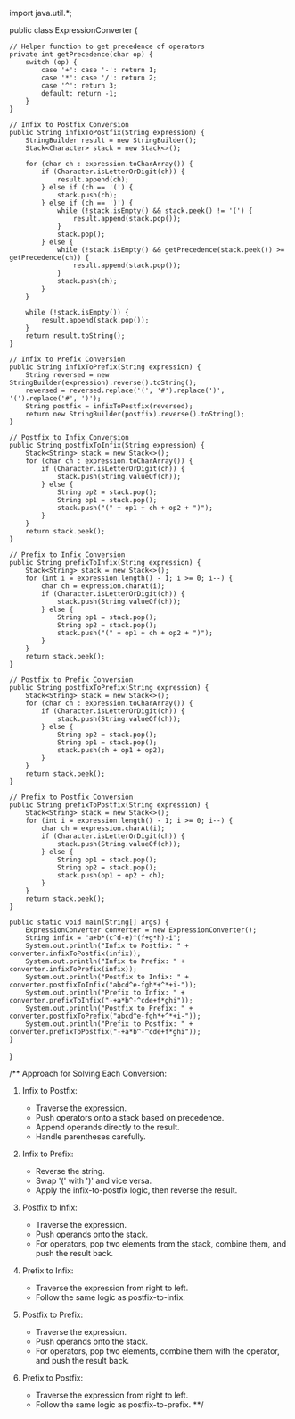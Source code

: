 import java.util.*;

public class ExpressionConverter {

    // Helper function to get precedence of operators
    private int getPrecedence(char op) {
        switch (op) {
            case '+': case '-': return 1;
            case '*': case '/': return 2;
            case '^': return 3;
            default: return -1;
        }
    }

    // Infix to Postfix Conversion
    public String infixToPostfix(String expression) {
        StringBuilder result = new StringBuilder();
        Stack<Character> stack = new Stack<>();

        for (char ch : expression.toCharArray()) {
            if (Character.isLetterOrDigit(ch)) {
                result.append(ch);
            } else if (ch == '(') {
                stack.push(ch);
            } else if (ch == ')') {
                while (!stack.isEmpty() && stack.peek() != '(') {
                    result.append(stack.pop());
                }
                stack.pop();
            } else { 
                while (!stack.isEmpty() && getPrecedence(stack.peek()) >= getPrecedence(ch)) {
                    result.append(stack.pop());
                }
                stack.push(ch);
            }
        }

        while (!stack.isEmpty()) {
            result.append(stack.pop());
        }
        return result.toString();
    }

    // Infix to Prefix Conversion
    public String infixToPrefix(String expression) {
        String reversed = new StringBuilder(expression).reverse().toString();
        reversed = reversed.replace('(', '#').replace(')', '(').replace('#', ')');
        String postfix = infixToPostfix(reversed);
        return new StringBuilder(postfix).reverse().toString();
    }

    // Postfix to Infix Conversion
    public String postfixToInfix(String expression) {
        Stack<String> stack = new Stack<>();
        for (char ch : expression.toCharArray()) {
            if (Character.isLetterOrDigit(ch)) {
                stack.push(String.valueOf(ch));
            } else {
                String op2 = stack.pop();
                String op1 = stack.pop();
                stack.push("(" + op1 + ch + op2 + ")");
            }
        }
        return stack.peek();
    }

    // Prefix to Infix Conversion
    public String prefixToInfix(String expression) {
        Stack<String> stack = new Stack<>();
        for (int i = expression.length() - 1; i >= 0; i--) {
            char ch = expression.charAt(i);
            if (Character.isLetterOrDigit(ch)) {
                stack.push(String.valueOf(ch));
            } else {
                String op1 = stack.pop();
                String op2 = stack.pop();
                stack.push("(" + op1 + ch + op2 + ")");
            }
        }
        return stack.peek();
    }

    // Postfix to Prefix Conversion
    public String postfixToPrefix(String expression) {
        Stack<String> stack = new Stack<>();
        for (char ch : expression.toCharArray()) {
            if (Character.isLetterOrDigit(ch)) {
                stack.push(String.valueOf(ch));
            } else {
                String op2 = stack.pop();
                String op1 = stack.pop();
                stack.push(ch + op1 + op2);
            }
        }
        return stack.peek();
    }

    // Prefix to Postfix Conversion
    public String prefixToPostfix(String expression) {
        Stack<String> stack = new Stack<>();
        for (int i = expression.length() - 1; i >= 0; i--) {
            char ch = expression.charAt(i);
            if (Character.isLetterOrDigit(ch)) {
                stack.push(String.valueOf(ch));
            } else {
                String op1 = stack.pop();
                String op2 = stack.pop();
                stack.push(op1 + op2 + ch);
            }
        }
        return stack.peek();
    }

    public static void main(String[] args) {
        ExpressionConverter converter = new ExpressionConverter();
        String infix = "a+b*(c^d-e)^(f+g*h)-i";
        System.out.println("Infix to Postfix: " + converter.infixToPostfix(infix));
        System.out.println("Infix to Prefix: " + converter.infixToPrefix(infix));
        System.out.println("Postfix to Infix: " + converter.postfixToInfix("abcd^e-fgh*+^*+i-"));
        System.out.println("Prefix to Infix: " + converter.prefixToInfix("-+a*b^-^cde+f*ghi"));
        System.out.println("Postfix to Prefix: " + converter.postfixToPrefix("abcd^e-fgh*+^*+i-"));
        System.out.println("Prefix to Postfix: " + converter.prefixToPostfix("-+a*b^-^cde+f*ghi"));
    }
}

/**
Approach for Solving Each Conversion:

1. Infix to Postfix:
   - Traverse the expression.
   - Push operators onto a stack based on precedence.
   - Append operands directly to the result.
   - Handle parentheses carefully.

2. Infix to Prefix:
   - Reverse the string.
   - Swap '(' with ')' and vice versa.
   - Apply the infix-to-postfix logic, then reverse the result.

3. Postfix to Infix:
   - Traverse the expression.
   - Push operands onto the stack.
   - For operators, pop two elements from the stack, combine them, and push the result back.

4. Prefix to Infix:
   - Traverse the expression from right to left.
   - Follow the same logic as postfix-to-infix.

5. Postfix to Prefix:
   - Traverse the expression.
   - Push operands onto the stack.
   - For operators, pop two elements, combine them with the operator, and push the result back.

6. Prefix to Postfix:
   - Traverse the expression from right to left.
   - Follow the same logic as postfix-to-prefix.
**/
